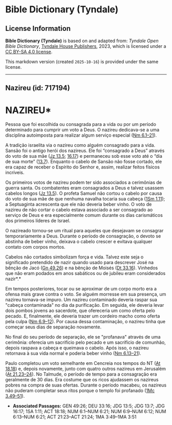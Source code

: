 # Bible Dictionary (Tyndale)

## License Information

**Bible Dictionary (Tyndale)** is based on and adapted from: _Tyndale Open Bible Dictionary_, [Tyndale House Publishers](https://tyndaleopenresources.com/), 2023, which is licensed under a [CC BY-SA 4.0 license](https://creativecommons.org/licenses/by-sa/4.0/legalcode.en).

This markdown version (created `2025-10-16`) is provided under the same license.



--------------------------------

## Nazireu (id: 717194)

NAZIREU\*
=========

Pessoa que foi escolhida ou consagrada para a vida ou por um período determinado para cumprir um voto a Deus. O nazireu dedicava\-se a uma disciplina autoimposta para realizar algum serviço especial ([Nm 6\.1–21](https://ref.ly/Num6:1-Num6:21)).

A tradição israelita via o nazireu como alguém consagrado para a vida. Sansão foi o antigo herói dos nazireus. Ele foi “consagrado a Deus” através do voto de sua mãe ([Jz 13\.5](https://ref.ly/Judg13:5); [16\.17](https://ref.ly/Judg16:17)) e permaneceu sob esse voto até o “dia de sua morte” ([13\.7](https://ref.ly/Judg13:7)). Enquanto o cabelo de Sansão não fosse cortado, ele era capaz de receber o Espírito do Senhor e, assim, realizar feitos físicos incríveis.

Os primeiros votos de nazireu podem ter sido associados a cerimônias de guerra santa. Os combatentes eram consagrados a Deus e talvez usassem cabelos longos ([Jz 13\.5](https://ref.ly/Judg13:5)). O profeta Samuel não cortou o cabelo por causa do voto de sua mãe de que nenhuma navalha tocaria sua cabeça ([1Sm 1\.11](https://ref.ly/1Sam1:11)); a Septuaginta acrescenta que ele não deveria beber vinho. O voto de nazireu de não cortar o cabelo estava associado a ser consagrado ao serviço de Deus e era especialmente comum durante os dias carismáticos dos primeiros líderes de Israel.

O nazireado tornou\-se um ritual para aqueles que desejavam se consagrar temporariamente a Deus. Durante o período de consagração, o devoto se abstinha de beber vinho, deixava o cabelo crescer e evitava qualquer contato com corpos mortos.

Cabelos não cortados simbolizam força e vida. Talvez este seja o significado pretendido de nazir quando usado para descrever José na bênção de Jacó ([Gn 49\.26](https://ref.ly/Gen49:26)) e na bênção de Moisés ([Dt 33\.16](https://ref.ly/Deut33:16)). Vinhedos que não eram podados em anos sabáticos ou de jubileu eram considerados nazir*.*

Em tempos posteriores, tocar ou se aproximar de um corpo morto era a ofensa mais grave contra o voto. Se alguém morresse em sua presença, um nazireu tornava\-se impuro. Um nazireu contaminado deveria raspar sua "cabeça contaminada" no dia da purificação. Em seguida, ele deveria levar dois pombos jovens ao sacerdote, que ofereceria um como oferta pelo pecado. E, finalmente, ele deveria trazer um cordeiro macho como oferta pela culpa ([Nm 6\.9–12](https://ref.ly/Num6:9-Num6:12)). Por causa dessa contaminação, o nazireu tinha que começar seus dias de separação novamente.

No final do seu período de separação, ele se "profanava" através de uma cerimônia: oferecia um sacrifício pelo pecado e um sacrifício de comunhão, depois raspava a cabeça e queimava o cabelo. Após isso, o nazireu retornava à sua vida normal e poderia beber vinho ([Nm 6\.13–21](https://ref.ly/Num6:13-Num6:21)).

Paulo completou um voto semelhante em Cencreia nos tempos do NT ([At 18\.18](https://ref.ly/Acts18:18)) e, depois novamente, junto com quatro outros nazireus em Jerusalém ([At 21\.23–24](https://ref.ly/Acts21:23-Acts21:24)). No Talmude, o período de tempo para a consagração era geralmente de 30 dias. Era costume que os ricos ajudassem os nazireus pobres na compra de suas ofertas. Durante o período macabeu, os nazireus não puderam completar seus ritos porque o templo foi profanado ([1Mc 3\.49–51](https://ref.ly/1Macc3:49-1Macc3:51)).

* **Associated Passages:** GEN 49:26; DEU 33:16; JDG 13:5; JDG 13:7; JDG 16:17; 1SA 1:11; ACT 18:18; NUM 6:1–NUM 6:21; NUM 6:9–NUM 6:12; NUM 6:13–NUM 6:21; ACT 21:23–ACT 21:24; 1MA 3:49–1MA 3:51

